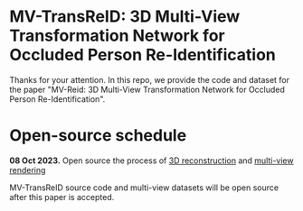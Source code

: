 
# MV-TransReID: 3D Multi-View Transformation Network for Occluded Person Re-Identification 

Thanks for your attention. In this repo, we provide the code and dataset for the paper "MV-Reid: 3D Multi-View Transformation Network for Occluded Person Re-Identification".



# Open-source  schedule


**08 Oct 2023.** Open source the process of [3D reconstruction](https://github.com/hangjiaqi1/MV-TransReID/blob/main/3D%20reconstruction/README.md) and [multi-view rendering]()




 MV-TransReID source code and multi-view datasets will be open source after this paper is accepted.
